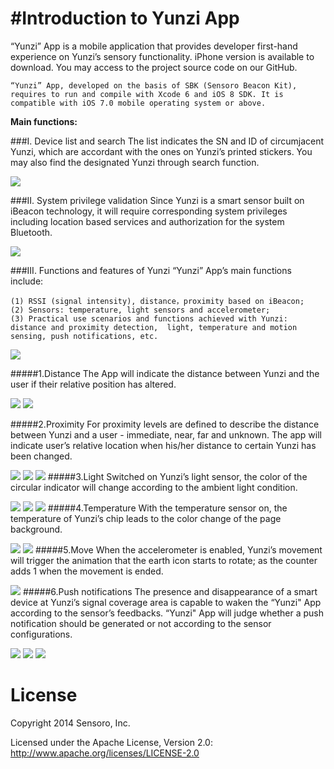 #Introduction to Yunzi App
======
“Yunzi” App is a mobile application that provides developer first-hand experience on Yunzi’s sensory functionality. iPhone version is available to download. You may access to the project source code on our GitHub. 


	“Yunzi” App, developed on the basis of SBK (Sensoro Beacon Kit), requires to run and compile with Xcode 6 and iOS 8 SDK. It is compatible with iOS 7.0 mobile operating system or above. 


**Main functions:**

###I. Device list and search
The list indicates the SN and ID of circumjacent Yunzi, which are accordant with the ones on Yunzi’s printed stickers. You may also find the designated Yunzi through search function. 

![](https://github.com/Sensoro/Sensoro.github.io/tree/master/download/app/yunzi/android/res/png/1.PNG)

###II. System privilege validation
Since Yunzi is a smart sensor built on iBeacon technology, it will require corresponding system privileges including location based services and authorization for the system Bluetooth. 

![](https://github.com/Sensoro/Sensoro.github.io/tree/master/download/app/yunzi/android/res/png/0.PNG)

###III. Functions and features of Yunzi
“Yunzi” App’s main functions include:

	(1)	RSSI (signal intensity), distance，proximity based on iBeacon;
	(2)	Sensors: temperature, light sensors and accelerometer;
	(3)	Practical use scenarios and functions achieved with Yunzi: distance and proximity detection,  light, temperature and motion sensing, push notifications, etc. 

![](https://github.com/Sensoro/Sensoro.github.io/tree/master/download/app/yunzi/android/res/png/2.PNG)

#####1.Distance
The App will indicate the distance between Yunzi and the user if their relative position has altered.

![](https://github.com/Sensoro/Sensoro.github.io/tree/master/download/app/yunzi/android/res/png/3.PNG)
![](https://github.com/Sensoro/Sensoro.github.io/tree/master/download/app/yunzi/android/res/png/4.PNG)

#####2.Proximity
For proximity levels are defined to describe the distance between Yunzi and a user - immediate, near, far and unknown. The app will indicate user’s relative location when his/her distance to certain Yunzi has been changed. 


![](https://github.com/Sensoro/Sensoro.github.io/tree/master/download/app/yunzi/android/res/png/5.PNG)
![](https://github.com/Sensoro/Sensoro.github.io/tree/master/download/app/yunzi/android/res/png/6.PNG)
![](https://github.com/Sensoro/Sensoro.github.io/tree/master/download/app/yunzi/android/res/png/7.PNG)
#####3.Light
Switched on Yunzi’s light sensor, the color of the circular indicator will change according to the ambient light condition. 
	
![](https://github.com/Sensoro/Sensoro.github.io/tree/master/download/app/yunzi/android/res/png/8.PNG)
![](https://github.com/Sensoro/Sensoro.github.io/tree/master/download/app/yunzi/android/res/png/9.PNG)
![](https://github.com/Sensoro/Sensoro.github.io/tree/master/download/app/yunzi/android/res/png/10.PNG)
#####4.Temperature
With the temperature sensor on, the temperature of Yunzi’s chip leads to the color change of the page background. 

![](https://github.com/Sensoro/Sensoro.github.io/tree/master/download/app/yunzi/android/res/png/11.PNG)
![](https://github.com/Sensoro/Sensoro.github.io/tree/master/download/app/yunzi/android/res/png/12.PNG)
#####5.Move
When the accelerometer is enabled, Yunzi’s movement will trigger the animation that the earth icon starts to rotate; as the counter adds 1 when the movement is ended. 
	
![](https://github.com/Sensoro/Sensoro.github.io/tree/master/download/app/yunzi/android/res/png/13.PNG)
#####6.Push notifications
The presence and disappearance of a smart device at Yunzi’s signal coverage area is capable to waken the “Yunzi" App according to the sensor’s feedbacks. “Yunzi" App will judge whether a push notification should be generated or not according to the sensor configurations. 

![](https://github.com/Sensoro/Sensoro.github.io/tree/master/download/app/yunzi/android/res/png/14.PNG)
![](https://github.com/Sensoro/Sensoro.github.io/tree/master/download/app/yunzi/android/res/png/15.PNG)
![](https://github.com/Sensoro/Sensoro.github.io/tree/master/download/app/yunzi/android/res/png/16.PNG)

License
=======

Copyright 2014 Sensoro, Inc.

Licensed under the Apache License, Version 2.0: http://www.apache.org/licenses/LICENSE-2.0